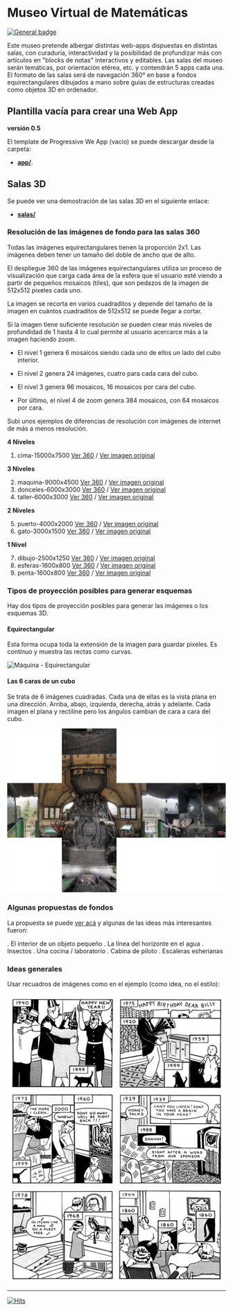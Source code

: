 # Museo Virtual de Matemáticas

[![General badge](https://img.shields.io/badge/VER_EN-GITHUB_PAGES-<COLOR>.svg)](https://sanxofon.github.io/mvm/)

Este museo pretende albergar distintas web-apps dispuestas en distintas salas, con curaduría, interactividad y la posibilidad de profundizar más con artículos en "blocks de notas" interactivos y editables. Las salas del museo serán temáticas, por orientación etérea, etc. y contendrán 5 apps cada una. El formato de las salas será de navegación 360° en base a fondos equirectangulares dibujados a mano sobre guías de estructuras creadas como objetos 3D en ordenador.

## Plantilla vacía para crear una Web App

**versión 0.5**

El template de Progressive We App (vacío) se puede descargar desde la carpeta:

- **[app/](app/)**.

## Salas 3D

Se puede ver una demostración de las salas 3D en el siguiente enlace:

- **[salas/](https://sanxofon.github.io/mvm/salas/)**

### Resolución de las imágenes de fondo para las salas 360

Todas las imágenes equirectangulares tienen la proporción 2x1. Las imágenes deben tener un tamaño del doble de ancho que de alto.

El despliegue 360 de las imágenes equirectangulares utiliza un proceso de visualización que carga cada área de la esfera que el usuario esté viendo a partir de pequeños mosaicos (tiles), que son pedazos de la imagen de 512x512 pixeles cada uno.

La imagen se recorta en varios cuadraditos y depende del tamaño de la imagen en cuántos cuadraditos de 512x512 se puede llegar a cortar.

Si la imagen tiene suficiente resolución se pueden crear más niveles de profundidad de 1 hasta 4 lo cual permite al usuario acercarce más a la imagen haciendo zoom.

- El nivel 1 genera 6 mosaicos siendo cada uno de ellos un lado del cubo interior.

- El nivel 2 genera 24 imágenes, cuatro para cada cara del cubo.

- El nivel 3 genera 96 mosaicos, 16 mosaicos por cara del cubo.

- Por último, el nivel 4 de zoom genera 384 mosaicos, con 64 mosaicos por cara.

Subí unos ejemplos de diferencias de resolución con imágenes de internet de más a menos resolución.

**4 Niveles**

  1. cima-15000x7500 [Ver 360](salas/#0-cima-15000x7500) / [Ver imagen original](er/cima-15000x7500.jpg)

**3 Niveles**

  2. maquina-9000x4500 [Ver 360](salas/#1-maquina-9000x4500) / [Ver imagen original](er/maquina-9000x4500.jpg)
  3. donceles-6000x3000 [Ver 360](salas/#2-donceles-6000x3000) / [Ver imagen original](er/donceles-6000x3000.jpg)
  4. taller-6000x3000 [Ver 360](salas/#3-taller-6000x3000) / [Ver imagen original](er/taller-6000x3000.jpg)

**2 Niveles**

  5. puerto-4000x2000 [Ver 360](salas/#4-puerto-4000x2000) / [Ver imagen original](er/puerto-4000x2000.jpg)
  6. gato-3000x1500 [Ver 360](salas/#5-gato-3000x1500) / [Ver imagen original](er/gato-3000x1500.jpg)

**1 Nivel**

  7. dibujo-2500x1250 [Ver 360](salas/#6-dibujo-2500x1250) / [Ver imagen original](er/dibujo-2500x1250.jpg)
  8. esferas-1600x800 [Ver 360](salas/#7-esferas-1600x800) / [Ver imagen original](er/esferas-1600x800.jpg)
  9. penta-1600x800 [Ver 360](salas/#8-penta-1600x800) / [Ver imagen original](er/penta-1600x800.jpg)

### Tipos de proyección posibles para generar esquemas

Hay dos tipos de proyección posibles para generar las imágenes o los esquemas 3D.

#### Equirectangular

Esta forma ocupa toda la extensión de la imagen para guardar pixeles. Es contínuo y muestra las rectas como curvas.

![Máquina - Equirectangular](er/maquina-9000x4500.jpg)

#### Las 6 caras de un cubo

Se trata de 6 imágenes cuadradas. Cada una de ellas es la vista plana en una dirección. Arriba, abajo, izquierda, derecha, atrás y adelante. Cada imagen el plana y rectilíne pero los ángulos cambian de cara a cara del cubo.

![Máquina - 6 Caras del cubo](er/maquina-cubo-lowres.jpg)
### Algunas propuestas de fondos

La propuesta se puede [ver acá]([docs/Propuestas_junio_MVM.md](https://github.com/sanxofon/mvm/blob/master/docs/Propuestas_junio_MVM.adoc)) y algunas de las ideas más interesantes fueron:

. El interior de un objeto pequeño
. La línea del horizonte en el agua
. Insectos
. Una cocina / laboratorio
. Cabina de piloto
. Escaleras esherianas

### Ideas generales

Usar recuadros de imágenes como en el ejemplo (como idea, no el estilo):

![Here](er/here_2151.webp)

---

[![Hits](https://hits.seeyoufarm.com/api/count/incr/badge.svg?url=https%3A%2F%2Fgithub.com%2Fsanxofon%2Fmvm&count_bg=%2379C83D&title_bg=%23555555&icon=&icon_color=%23E7E7E7&title=Visitas&edge_flat=false)](https://sanxofon.github.io/mvm/)
